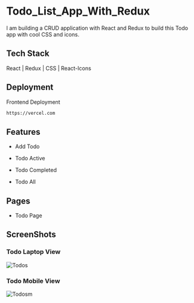 # Todo_List_App_With_Redux
I am building a CRUD application with React and Redux to build this Todo app with cool CSS and icons.
## Tech Stack
 React | Redux | CSS | React-Icons

## Deployment

Frontend Deployment
```bash
https://vercel.com
```

## Features

 - Add Todo
 
 - Todo Active
 
 - Todo Completed
 
 - Todo All

## Pages

- Todo Page

## ScreenShots

### Todo Laptop View
![Todos ](https://github.com/nitinkondhari03/Todo_List_App_With_Redux/assets/107460712/a06c4736-8962-470d-b5f5-1b0d5f78463f)

### Todo Mobile View
![Todosm](https://github.com/nitinkondhari03/Todo_List_App_With_Redux/assets/107460712/022f94cc-07e7-40b9-8626-9464999763df)



